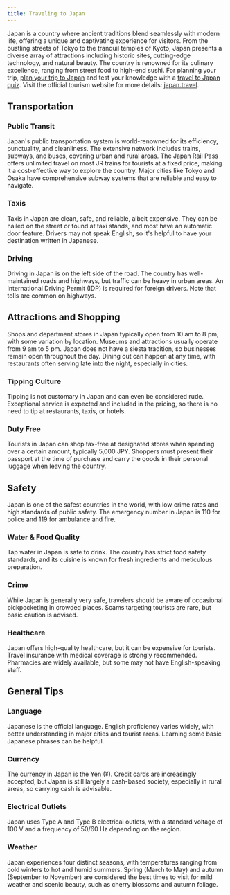 ```yaml
---
title: Traveling to Japan
---
```


Japan is a country where ancient traditions blend seamlessly with modern life, offering a unique and captivating experience for visitors. From the bustling streets of Tokyo to the tranquil temples of Kyoto, Japan presents a diverse array of attractions including historic sites, cutting-edge technology, and natural beauty. The country is renowned for its culinary excellence, ranging from street food to high-end sushi. For planning your trip, [plan your trip to Japan](https://maps.sygictravel.com) and test your knowledge with a [travel to Japan quiz](https://faabul.com/en/l/Japan---Fun-Facts). Visit the official tourism website for more details: [japan.travel](https://www.japan.travel/en/).

## Transportation

### Public Transit
Japan's public transportation system is world-renowned for its efficiency, punctuality, and cleanliness. The extensive network includes trains, subways, and buses, covering urban and rural areas. The Japan Rail Pass offers unlimited travel on most JR trains for tourists at a fixed price, making it a cost-effective way to explore the country. Major cities like Tokyo and Osaka have comprehensive subway systems that are reliable and easy to navigate.

### Taxis
Taxis in Japan are clean, safe, and reliable, albeit expensive. They can be hailed on the street or found at taxi stands, and most have an automatic door feature. Drivers may not speak English, so it's helpful to have your destination written in Japanese.

### Driving
Driving in Japan is on the left side of the road. The country has well-maintained roads and highways, but traffic can be heavy in urban areas. An International Driving Permit (IDP) is required for foreign drivers. Note that tolls are common on highways.

## Attractions and Shopping
Shops and department stores in Japan typically open from 10 am to 8 pm, with some variation by location. Museums and attractions usually operate from 9 am to 5 pm. Japan does not have a siesta tradition, so businesses remain open throughout the day. Dining out can happen at any time, with restaurants often serving late into the night, especially in cities.

### Tipping Culture
Tipping is not customary in Japan and can even be considered rude. Exceptional service is expected and included in the pricing, so there is no need to tip at restaurants, taxis, or hotels.

### Duty Free
Tourists in Japan can shop tax-free at designated stores when spending over a certain amount, typically 5,000 JPY. Shoppers must present their passport at the time of purchase and carry the goods in their personal luggage when leaving the country.

## Safety
Japan is one of the safest countries in the world, with low crime rates and high standards of public safety. The emergency number in Japan is 110 for police and 119 for ambulance and fire.

### Water & Food Quality
Tap water in Japan is safe to drink. The country has strict food safety standards, and its cuisine is known for fresh ingredients and meticulous preparation.

### Crime
While Japan is generally very safe, travelers should be aware of occasional pickpocketing in crowded places. Scams targeting tourists are rare, but basic caution is advised.

### Healthcare
Japan offers high-quality healthcare, but it can be expensive for tourists. Travel insurance with medical coverage is strongly recommended. Pharmacies are widely available, but some may not have English-speaking staff.

## General Tips

### Language
Japanese is the official language. English proficiency varies widely, with better understanding in major cities and tourist areas. Learning some basic Japanese phrases can be helpful.

### Currency
The currency in Japan is the Yen (¥). Credit cards are increasingly accepted, but Japan is still largely a cash-based society, especially in rural areas, so carrying cash is advisable.

### Electrical Outlets
Japan uses Type A and Type B electrical outlets, with a standard voltage of 100 V and a frequency of 50/60 Hz depending on the region.

### Weather
Japan experiences four distinct seasons, with temperatures ranging from cold winters to hot and humid summers. Spring (March to May) and autumn (September to November) are considered the best times to visit for mild weather and scenic beauty, such as cherry blossoms and autumn foliage.
